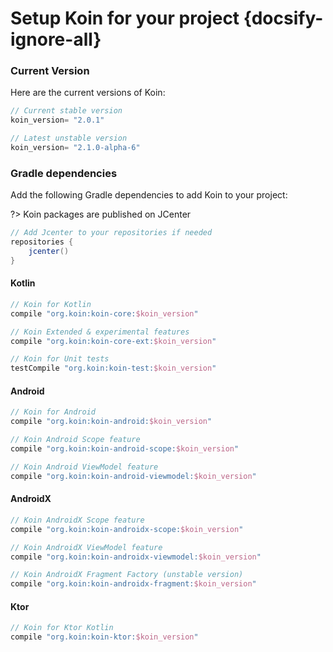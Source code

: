 # Setup Koin for your project {docsify-ignore-all}

### Current Version

Here are the current versions of Koin:

```groovy
// Current stable version
koin_version= "2.0.1"

// Latest unstable version
koin_version= "2.1.0-alpha-6"
```

### Gradle dependencies

Add the following Gradle dependencies to add Koin to your project:

?> Koin packages are published on JCenter

```groovy
// Add Jcenter to your repositories if needed
repositories {
    jcenter()
}
```

<!-- tabs:start -->

#### **Kotlin**

```groovy
// Koin for Kotlin
compile "org.koin:koin-core:$koin_version"

// Koin Extended & experimental features
compile "org.koin:koin-core-ext:$koin_version"

// Koin for Unit tests
testCompile "org.koin:koin-test:$koin_version"
```

#### **Android**

```groovy
// Koin for Android
compile "org.koin:koin-android:$koin_version"

// Koin Android Scope feature
compile "org.koin:koin-android-scope:$koin_version"

// Koin Android ViewModel feature
compile "org.koin:koin-android-viewmodel:$koin_version"
```

#### **AndroidX**

```groovy
// Koin AndroidX Scope feature
compile "org.koin:koin-androidx-scope:$koin_version"

// Koin AndroidX ViewModel feature
compile "org.koin:koin-androidx-viewmodel:$koin_version"

// Koin AndroidX Fragment Factory (unstable version)
compile "org.koin:koin-androidx-fragment:$koin_version"
```

#### **Ktor**

```groovy
// Koin for Ktor Kotlin
compile "org.koin:koin-ktor:$koin_version"
```

<!-- tabs:end -->